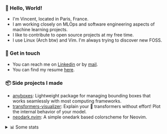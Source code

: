 ### 👋 Hello, World!

- I'm Vincent, located in Paris, France.
- I am working closely on MLOps and software engineering aspects of machine learning projects.
- I like to contribute to open source projects at my free time.
- I use Linux (Arch btw) and Vim. I'm always trying to discover new FOSS.

### 🔗 Get in touch

- You can reach me on [Linkedin](https://www.linkedin.com/in/vincent-duchauffour-3a9641155/) or by [mail](mailto:vincent.duchauffour@proton.me).
- You can find my resume [here](https://raw.githubusercontent.com/VDuchauffour/resume/main/resume.pdf).

### 📦 Side projects I made

- [anyboxes](https://github.com/VDuchauffour/anyboxes): Lightweight package for managing bounding boxes that works seamlessly with most computing frameworks.
- [transformers-visualizer](https://github.com/VDuchauffour/transformers-visualizer): Explain your 🤗 transformers without effort! Plot the internal behavior of your model. 
- [neodark.nvim](https://github.com/VDuchauffour/neodark.nvim): A simple onedark based colorscheme for Neovim.

<details><summary>📊 Some stats</summary>  
  
<p align="center">
  <img alt="VDuchauffour's github stats" src="https://github-readme-stats.vercel.app/api?username=VDuchauffour&include_all_commits=true&show_icons=true&theme=react"/>
  <br />
  <img alt="VDuchauffour's streak stats" src="https://streak-stats.demolab.com?user=VDuchauffour&theme=react"/>
  <br />
  <img alt="VDuchauffour's language stats" src="https://github-readme-stats.vercel.app/api/top-langs/?username=VDuchauffour&count_private=true&include_all_commits=true&show_icons=true&layout=compact&theme=react"/>
  <!--   <br />
  <img alt="VDuchauffour's Wakatime stats" src="https://github-readme-stats.vercel.app/api/wakatime?username=VDuchauffour&theme=react"/> -->
</p>

#### 🧭 Wakatime stats
<!--START_SECTION:waka-->
![Code Time](http://img.shields.io/badge/Code%20Time-1%2C241%20hrs%2025%20mins-blue)

![Lines of code](https://img.shields.io/badge/From%20Hello%20World%20I%27ve%20Written-2.0%20million%20lines%20of%20code-blue)

**🐱 My GitHub Data** 

> 📦 980.3 kB Used in GitHub's Storage 
 > 
> 🏆 1,736 Contributions in the Year 2023
 > 
> 🚫 Not Opted to Hire
 > 
> 📜 9 Public Repositories 
 > 
> 🔑 2 Private Repositories 
 > 
**I'm a Night 🦉** 

```text
🌞 Morning                54 commits          █░░░░░░░░░░░░░░░░░░░░░░░░   04.44 % 
🌆 Daytime                370 commits         ████████░░░░░░░░░░░░░░░░░   30.43 % 
🌃 Evening                421 commits         █████████░░░░░░░░░░░░░░░░   34.62 % 
🌙 Night                  371 commits         ████████░░░░░░░░░░░░░░░░░   30.51 % 
```
📅 **I'm Most Productive on Sunday** 

```text
Monday                   198 commits         ████░░░░░░░░░░░░░░░░░░░░░   16.28 % 
Tuesday                  77 commits          ██░░░░░░░░░░░░░░░░░░░░░░░   06.33 % 
Wednesday                228 commits         █████░░░░░░░░░░░░░░░░░░░░   18.75 % 
Thursday                 178 commits         ████░░░░░░░░░░░░░░░░░░░░░   14.64 % 
Friday                   146 commits         ███░░░░░░░░░░░░░░░░░░░░░░   12.01 % 
Saturday                 57 commits          █░░░░░░░░░░░░░░░░░░░░░░░░   04.69 % 
Sunday                   332 commits         ███████░░░░░░░░░░░░░░░░░░   27.30 % 
```


📊 **This Week I Spent My Time On** 

```text
💬 Programming Languages: 
Python                   34 hrs 54 mins      ██████████████████████░░░   87.72 % 
YAML                     1 hr 7 mins         █░░░░░░░░░░░░░░░░░░░░░░░░   02.84 % 
TeX                      1 hr 2 mins         █░░░░░░░░░░░░░░░░░░░░░░░░   02.63 % 
Markdown                 37 mins             ░░░░░░░░░░░░░░░░░░░░░░░░░   01.59 % 
C++                      25 mins             ░░░░░░░░░░░░░░░░░░░░░░░░░   01.05 % 
```


 Last Updated on 14/11/2023 00:36:02 UTC
<!--END_SECTION:waka-->
</details>
